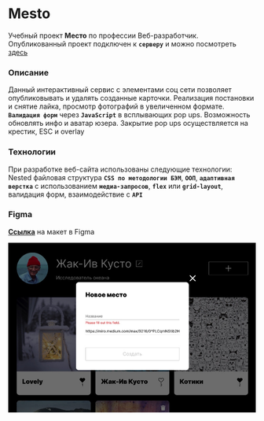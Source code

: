 # Mesto
Учебный проект **Место** по профессии Веб-разработчик. Опубликованный проект подключен к **`серверу`** 
и можно посмотреть [здесь](https://yuliaiv-iv.github.io/mesto)

### Описание

Данный интерактивный сервис с элементами соц сети позволяет опубликовывать и удалять созданные карточки. Реализация постановки и снятие лайка, просмотр фотографий в увеличенном формате. **`Валидация форм`** через **`JavaScript`** в всплывающих pop ups. Возможность обновлять инфо и аватар юзера. Закрытие pop ups осуществляется на крестик, ESC и overlay

### Технологии

При разработке веб-сайта использованы следующие технологии:
  Nested файловая структура **`CSS по методологии БЭМ`**, **`ООП`**,
  **`адаптивная верстка`** с использованием **`медиа-запросов`**,
  **`flex`** или **`grid-layout`**, валидация форм, взаимодействие с **`API`**

### Figma 
**[Ссылка](https://www.figma.com/file/StZjf8HnoeLdiXS7dYrLAh/JavaScript.-Sprint-4)** на макет в Figma

<a href="https://yuliaiv-iv.github.io/mesto" target="_blank">
  <img align="center" src="./src/images/mesto-readme.jpg" alt="Место" />
</a>
